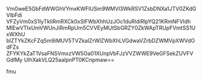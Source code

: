 Vm0weE5GbFdWWGhVYmxKWFlUSm9WMVl3WkRSV1ZsbDNXa1JTV0ZKdGVIbFdi
VFZyVm0xS1IyTkliRmRXCk0xSlFWbXhhUzJOc1duRldiRlpYQ21KRmNFVldh
MlEwVTIxUmVWUnJiRmRpUm5CVVEyMUtSbGRZY0ZkWApTRUpFVmtSS1UxWXhU
blZTYkZKcFZqSm9iMUV5TVZkalZrWlZWbXhLVGdwaVZrbDZWMVpXWVdOdFZs
ZFYKYkZaT1VsaFNSVmxzVW5Oa01XUnpVbFJzVVZWWE9VeGFSekZUVFVGdlMy
UlhXakVLQ25aalpnPT0KCnpmaw==

fmu